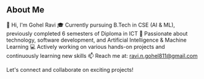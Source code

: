 ## About Me

👋 Hi, I'm Gohel Ravi
🎓 Currently pursuing B.Tech in CSE (AI & ML), previously completed 6 semesters of Diploma in ICT
🌱 Passionate about technology, software development, and Artificial Intelligence & Machine Learning
💻 Actively working on various hands-on projects and continuously learning new skills
📫 Reach me at: ravi.n.gohel811@gmail.com

Let's connect and collaborate on exciting projects!


<!---
GohelR/GohelR is a ✨ special ✨ repository because its `README.md` (this file) appears on your GitHub profile.
You can click the Preview link to take a look at your changes.
--->

